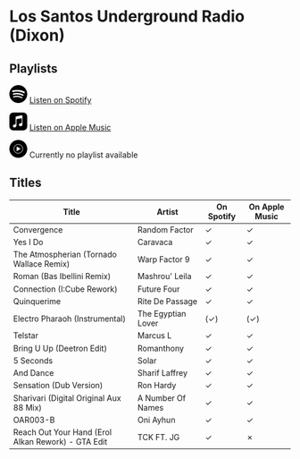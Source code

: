 # Los Santos Underground Radio (Dixon)

## Playlists

<div>

<img src="../../../.assets/spotify.svg" alt="Spotify" width="32" height="32" /> [Listen on Spotify](https://open.spotify.com/playlist/52fwOmd2d5D22Z0gy3Mrn2)

<img src="../../../.assets/applemusic.svg" alt="Spotify" width="32" height="32" /> [Listen on Apple Music](https://itunes.apple.com/de/playlist/pl.u-GM9gh8aoX3E)

<img src="../../../.assets/youtubemusic.svg" alt="Spotify" width="32" height="32" /> Currently no playlist available
</div>

## Titles

| Title                                              | Artist             | On Spotify | On Apple Music |
| -------------------------------------------------- | ------------------ | ---------- | -------------- |
| Convergence                                        | Random Factor      | ✓          | ✓              |
| Yes I Do                                           | Caravaca           | ✓          | ✓              |
| The Atmospherian (Tornado Wallace Remix)           | Warp Factor 9      | ✓          | ✓              |
| Roman (Bas Ibellini Remix)                         | Mashrou' Leila     | ✓          | ✓              |
| Connection (I:Cube Rework)                         | Future Four        | ✓          | ✓              |
| Quinquerime                                        | Rite De Passage    | ✓          | ✓              |
| Electro Pharaoh (Instrumental)                     | The Egyptian Lover | (✓)        | (✓)            |
| Telstar                                            | Marcus L           | ✓          | ✓              |
| Bring U Up (Deetron Edit)                          | Romanthony         | ✓          | ✓              |
| 5 Seconds                                          | Solar              | ✓          | ✓              |
| And Dance                                          | Sharif Laffrey     | ✓          | ✓              |
| Sensation (Dub Version)                            | Ron Hardy          | ✓          | ✓              |
| Sharivari (Digital Original Aux 88 Mix)            | A Number Of Names  | ✓          | ✓              |
| OAR003-B                                           | Oni Ayhun          | ✓          | ✓              |
| Reach Out Your Hand (Erol Alkan Rework) - GTA Edit | TCK FT. JG         | ✓          | ✗              |
